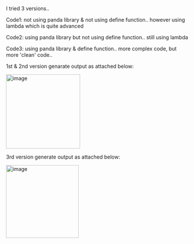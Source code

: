 I tried 3 versions..

Code1: not using panda library & not using define function.. however using lambda which is quite advanced

Code2: using panda library but not using define function.. still using lambda

Code3: using panda library & define function.. more complex code, but more 'clean' code.. 

1st & 2nd version genarate output as attached below:

<img width="203" alt="image" src="https://github.com/user-attachments/assets/f168bb07-079b-415b-bf84-252317494f85" />



3rd version generate output as attached below:

<img width="199" alt="image" src="https://github.com/user-attachments/assets/bcabf90e-1152-43c0-8f77-9b36c7df883b" />
